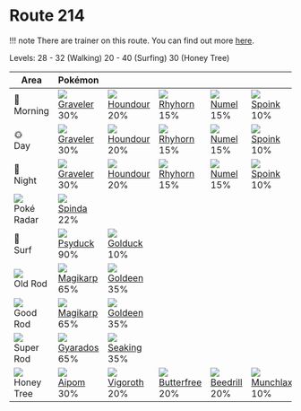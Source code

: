 # Route 214

!!! note
    There are trainer on this route. You can find out more [here](../../trainer_changes/route_214/).

Levels: 28 - 32 (Walking) 20 - 40 (Surfing) 30 (Honey Tree)

Area                           | Pokémon                         | &nbsp;                          | &nbsp;                            | &nbsp;                          | &nbsp;                          | &nbsp;                        | 
---                            | ---                             | ---                             | ---                               | ---                             | ---                             | ---                           | 
🌅<br>Morning                   | ![][075]<br> [Graveler]<br> 30% | ![][228]<br> [Houndour]<br> 20% | ![][111]<br> [Rhyhorn]<br> 15%    | ![][322]<br> [Numel]<br> 15%    | ![][325]<br> [Spoink]<br> 10%   | ![][331]<br> [Cacnea]<br> 10% | 
🌞<br>Day                       | ![][075]<br> [Graveler]<br> 30% | ![][228]<br> [Houndour]<br> 20% | ![][111]<br> [Rhyhorn]<br> 15%    | ![][322]<br> [Numel]<br> 15%    | ![][325]<br> [Spoink]<br> 10%   | ![][331]<br> [Cacnea]<br> 10% | 
🌙<br>Night                     | ![][075]<br> [Graveler]<br> 30% | ![][228]<br> [Houndour]<br> 20% | ![][111]<br> [Rhyhorn]<br> 15%    | ![][322]<br> [Numel]<br> 15%    | ![][325]<br> [Spoink]<br> 10%   | ![][331]<br> [Cacnea]<br> 10% | 
![][poke-radar]<br> Poké Radar | ![][327]<br> [Spinda]<br> 22%   | &nbsp;                          | &nbsp;                            | &nbsp;                          | &nbsp;                          | &nbsp;                        | 
🌊<br> Surf                     | ![][054]<br> [Psyduck]<br> 90%  | ![][055]<br> [Golduck]<br> 10%  | &nbsp;                            | &nbsp;                          | &nbsp;                          | &nbsp;                        | 
![][old-rod]<br> Old Rod       | ![][129]<br> [Magikarp]<br> 65% | ![][118]<br> [Goldeen]<br> 35%  | &nbsp;                            | &nbsp;                          | &nbsp;                          | &nbsp;                        | 
![][good-rod]<br> Good Rod     | ![][129]<br> [Magikarp]<br> 65% | ![][118]<br> [Goldeen]<br> 35%  | &nbsp;                            | &nbsp;                          | &nbsp;                          | &nbsp;                        | 
![][super-rod]<br> Super Rod   | ![][130]<br> [Gyarados]<br> 65% | ![][119]<br> [Seaking]<br> 35%  | &nbsp;                            | &nbsp;                          | &nbsp;                          | &nbsp;                        | 
![][honey]<br> Honey Tree      | ![][190]<br> [Aipom]<br> 30%    | ![][288]<br> [Vigoroth]<br> 20% | ![][012]<br> [Butterfree]<br> 20% | ![][015]<br> [Beedrill]<br> 20% | ![][446]<br> [Munchlax]<br> 10% | &nbsp;                        | 

[Butterfree]: ../../pokemon_changes/012/
[Beedrill]: ../../pokemon_changes/015/
[Psyduck]: ../../pokemon_changes/054/
[Golduck]: ../../pokemon_changes/055/
[Graveler]: ../../pokemon_changes/075/
[Rhyhorn]: ../../pokemon_changes/111/
[Goldeen]: ../../pokemon_changes/118/
[Seaking]: ../../pokemon_changes/119/
[Magikarp]: ../../pokemon_changes/129/
[Gyarados]: ../../pokemon_changes/130/
[Aipom]: ../../pokemon_changes/190/
[Houndour]: ../../pokemon_changes/228/
[Vigoroth]: ../../pokemon_changes/288/
[Numel]: ../../pokemon_changes/322/
[Spoink]: ../../pokemon_changes/325/
[Spinda]: ../../pokemon_changes/327/
[Cacnea]: ../../pokemon_changes/331/
[Munchlax]: ../../pokemon_changes/446/
[good-rod]: ../img/items/good-rod.png
[honey]: ../img/items/honey.png
[old-rod]: ../img/items/old-rod.png
[poke-radar]: ../img/items/poke-radar.png
[super-rod]: ../img/items/super-rod.png
[012]: ../img/pokemon/012.png
[015]: ../img/pokemon/015.png
[054]: ../img/pokemon/054.png
[055]: ../img/pokemon/055.png
[075]: ../img/pokemon/075.png
[111]: ../img/pokemon/111.png
[118]: ../img/pokemon/118.png
[119]: ../img/pokemon/119.png
[129]: ../img/pokemon/129.png
[130]: ../img/pokemon/130.png
[190]: ../img/pokemon/190.png
[228]: ../img/pokemon/228.png
[288]: ../img/pokemon/288.png
[322]: ../img/pokemon/322.png
[325]: ../img/pokemon/325.png
[327]: ../img/pokemon/327.png
[331]: ../img/pokemon/331.png
[446]: ../img/pokemon/446.png
